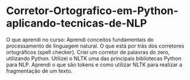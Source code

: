 # Corretor-Ortografico-em-Python-aplicando-tecnicas-de-NLP

O que aprendi no curso:
Aprendi conceitos fundamentais do processamento de linguagem natural.
O que está por trás dos corretores ortográficos (spell checker).
Criei um corretor de palavras do zero, utilizando Python.
Utilizei o NLTK uma das principais bibliotecas Python para NLP.
Aprendi o que são tokens e como utilizar NLTK para realizar a fragmentação de um texto.


